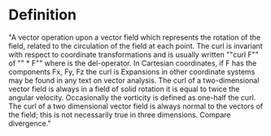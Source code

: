 # Definition

"A vector operation upon a vector field which represents the rotation of
the field, related to the circulation of the field at each point. The
curl is invariant with respect to coordinate transformations and is
usually written ""curl F"" of "" \* F"" where is the del-operator. In
Cartesian coordinates, if F has the components Fx, Fy, Fz the curl is
Expansions in other coordinate systems may be found in any text on
vector analysis. The curl of a two-dimensional vector field is always in
a field of solid rotation it is equal to twice the angular velocity.
Occasionally the vorticity is defined as one-half the curl. The curl of
a two dimensional vector field is always normal to the vectors of the
field; this is not necessarily true in three dimensions. Compare
divergence."
